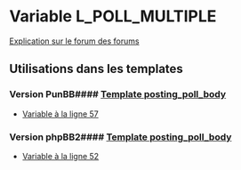 # Variable L_POLL_MULTIPLE
[Explication sur le forum des forums](http://forum.forumactif.com/t294113-listing-des-variables#L_POLL_MULTIPLE)
## Utilisations dans les templates
### Version PunBB#### [Template posting_poll_body](punbb/posting_poll_body.md)
* [Variable à la ligne 57](../punbb/posting_poll_body.tpl#L57)
### Version phpBB2#### [Template posting_poll_body](subsilver/posting_poll_body.md)
* [Variable à la ligne 52](../subsilver/posting_poll_body.tpl#L52)